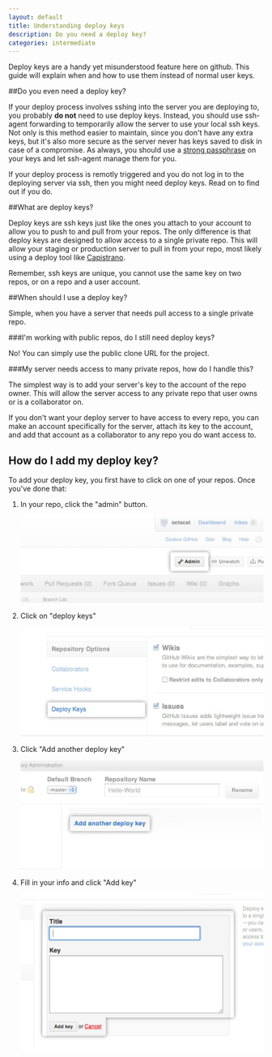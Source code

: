 ```yaml
---
layout: default
title: Understanding deploy keys
description: Do you need a deploy key?
categories: intermediate
---
```


<p class="intro">Deploy keys are a handy yet misunderstood feature here on github.  This guide will explain when and how to use them instead of normal user keys.</p>

##Do you even need a deploy key?

If your deploy process involves sshing into the server you are deploying to, you probably **do not** need to use deploy keys.  Instead, you should use ssh-agent forwarding to temporarily allow the server to use your local ssh keys.  Not only is this method easier to maintain, since you don't have any extra keys, but it's also more secure as the server never has keys saved to disk in case of a compromise.  As always, you should use a [strong passphrase](/working-with-key-passphrases/) on your keys and let ssh-agent manage them for you.

If your deploy process is remotly triggered and you do not log in to the deploying server via ssh, then you might need deploy keys.  Read on to find out if you do.

##What are deploy keys?

Deploy keys are ssh keys just like the ones you attach to your account to allow you to push to and pull from your repos.  The only difference is that deploy keys are designed to allow access to a single private repo.  This will allow your staging or production server to pull in from your repo, most likely using a deploy tool like [Capistrano](http://www.capify.org/).

Remember, ssh keys are unique, you cannot use the same key on two repos, or on a repo and a user account.

##When should I use a deploy key?

Simple, when you have a server that needs pull access to a single private repo.

###I'm working with public repos, do I still need deploy keys?

No!  You can simply use the public clone URL for the project.

###My server needs access to many private repos, how do I handle this?

The simplest way is to add your server's key to the account of the repo owner.  This will allow the server access to any private repo that user owns or is a collaborator on.

If you don't want your deploy server to have access to every repo, you can make an account specifically for the server, attach its key to the account, and add that account as a collaborator to any repo you do want access to.

## How do I add my deploy key?

To add your deploy key, you first have to click on one of your repos. Once you've done that:

1. In your repo, click the "admin" button.

   ![In your repo, click the "admin" button.](/images/deploy_1.jpg)

2. Click on "deploy keys"

   ![Click on "deploy keys"](/images/deploy_2.jpg)

3. Click "Add another deploy key"

   ![Click "Add another deploy key"](/images/deploy_3.jpg)

4. Fill in your info and click "Add key"

   ![Fill in your info and click "Add key"](/images/deploy_4.jpg)